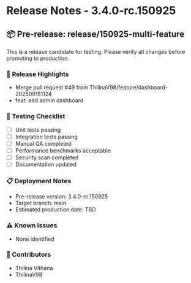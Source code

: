 # Release Notes - 3.4.0-rc.150925

## 📦 Pre-release: release/150925-multi-feature

This is a release candidate for testing. Please verify all changes before promoting to production.

### 🎯 Release Highlights
- Merge pull request #49 from ThilinaV98/feature/dashboard-202509151124
- feat: add admin dashboard
### 🧪 Testing Checklist
- [ ] Unit tests passing
- [ ] Integration tests passing
- [ ] Manual QA completed
- [ ] Performance benchmarks acceptable
- [ ] Security scan completed
- [ ] Documentation updated

### 📋 Deployment Notes
- Pre-release version: 3.4.0-rc.150925
- Target branch: main
- Estimated production date: TBD

### ⚠️ Known Issues
- None identified

### 👥 Contributors
- Thilina Vithana
- ThilinaV98
